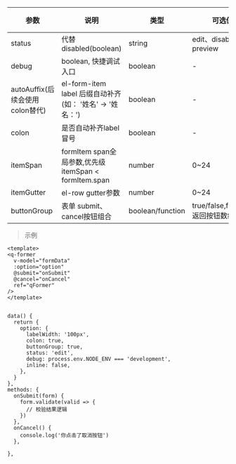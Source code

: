 

参数 | 说明 | 类型 | 可选值 | 默认值
---|--- |--- |--- |---
status | 代替disabled(boolean)| string |edit、disabled、 preview| edit
debug | boolean, 快捷调试入口 | boolean | - | false
autoAuffix(后续会使用colon替代) | el-form-item label 后缀自动补齐(如： '姓名' -> '姓名：') | boolean | - | false
colon | 是否自动补齐label冒号 | boolean | - | false
itemSpan | formItem span全局参数,优先级itemSpan < formItem.span | number | 0~24 | 24
itemGutter | el-row gutter参数 | number | 0~24 | 0
buttonGroup | 表单 submit、cancel按钮组合| boolean/function| true/false,function 返回按钮数组| false

> 示例

```
<template>
<q-former
  v-model="formData"
  :option="option"
  @submit="onSubmit"
  @cancel="onCancel"
  ref="qFormer"
/>
</template>


data() {
  return {
    option: {
      labelWidth: '100px',
      colon: true,
      buttonGroup: true,
      status: 'edit',
      debug: process.env.NODE_ENV === 'development',
      inline: false,
    },
  }
},
methods: {
  onSubmit(form) {
    form.validate(valid => {
      // 校验结果逻辑
    })
  },
  onCancel() {
    console.log('你点击了取消按钮')
  },

},
```